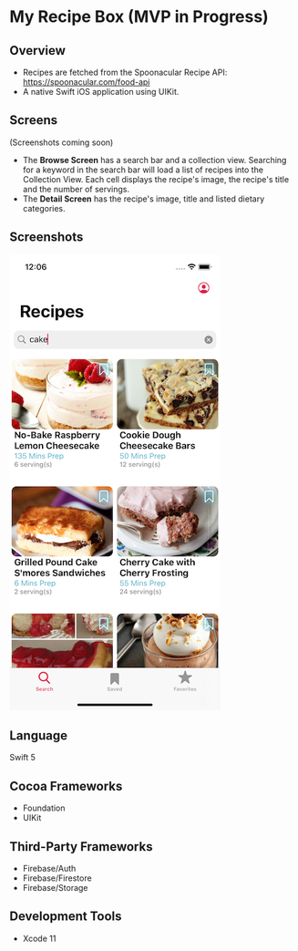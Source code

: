 # My Recipe Box (MVP in Progress)

## Overview
- Recipes are fetched from the Spoonacular Recipe API: https://spoonacular.com/food-api
- A native Swift iOS application using UIKit.

## Screens
(Screenshots coming soon)

- The **Browse Screen** has a search bar and a collection view. Searching for a keyword in the search bar will load a list of recipes into the Collection View. Each cell displays the recipe's image, the recipe's title and the number of servings.
- The **Detail Screen** has the recipe's image, title and listed dietary categories. 

## Screenshots
![image](images/SearchScreen.png)

## Language
Swift 5

## Cocoa Frameworks
- Foundation
- UIKit

## Third-Party Frameworks
- Firebase/Auth
- Firebase/Firestore
- Firebase/Storage

## Development Tools
- Xcode 11
